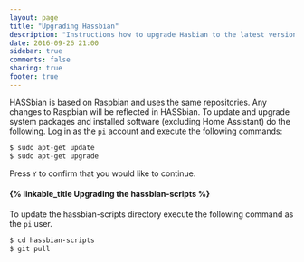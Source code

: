 ```yaml
---
layout: page
title: "Upgrading Hassbian"
description: "Instructions how to upgrade Hasbian to the latest version."
date: 2016-09-26 21:00
sidebar: true
comments: false
sharing: true
footer: true
---
```


HASSbian is based on Raspbian and uses the same repositories. Any changes to Raspbian will be reflected in HASSbian. To update and upgrade system packages and installed software (excluding Home Assistant) do the following.
Log in as the `pi` account and execute the following commands:

```bash
$ sudo apt-get update
$ sudo apt-get upgrade
```

Press `Y` to confirm that you would like to continue.

#### {% linkable_title Upgrading the hassbian-scripts %}

To update the hassbian-scripts directory execute the following command as the `pi` user.

```bash
$ cd hassbian-scripts
$ git pull
```
